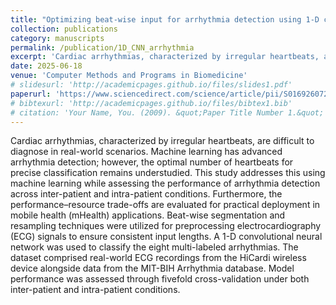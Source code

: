 ```yaml
---
title: "Optimizing beat-wise input for arrhythmia detection using 1-D convolutional neural networks: A real-world ECG study"
collection: publications
category: manuscripts
permalink: /publication/1D_CNN_arrhythmia
excerpt: 'Cardiac arrhythmias, characterized by irregular heartbeats, are difficult to diagnose in real-world scenarios. Machine learning has advanced arrhythmia detection; however, the optimal number of heartbeats for precise classification remains understudied. This study addresses this using machine learning while assessing the performance of arrhythmia detection across inter-patient and intra-patient conditions. Furthermore, the performance–resource trade-offs are evaluated for practical deployment in mobile health (mHealth) applications. Beat-wise segmentation and resampling techniques were utilized for preprocessing electrocardiography (ECG) signals to ensure consistent input lengths. A 1-D convolutional neural network was used to classify the eight multi-labeled arrhythmias. The dataset comprised real-world ECG recordings from the HiCardi wireless device alongside data from the MIT-BIH Arrhythmia database. Model performance was assessed through fivefold cross-validation under both inter-patient and intra-patient conditions.'
date: 2025-06-18
venue: 'Computer Methods and Programs in Biomedicine'
# slidesurl: 'http://academicpages.github.io/files/slides1.pdf'
paperurl: 'https://www.sciencedirect.com/science/article/pii/S0169260725003153'
# bibtexurl: 'http://academicpages.github.io/files/bibtex1.bib'
# citation: 'Your Name, You. (2009). &quot;Paper Title Number 1.&quot; <i>Journal 1</i>. 1(1).'
---
```

Cardiac arrhythmias, characterized by irregular heartbeats, are difficult to diagnose in real-world scenarios. Machine learning has advanced arrhythmia detection; however, the optimal number of heartbeats for precise classification remains understudied. This study addresses this using machine learning while assessing the performance of arrhythmia detection across inter-patient and intra-patient conditions. Furthermore, the performance–resource trade-offs are evaluated for practical deployment in mobile health (mHealth) applications. Beat-wise segmentation and resampling techniques were utilized for preprocessing electrocardiography (ECG) signals to ensure consistent input lengths. A 1-D convolutional neural network was used to classify the eight multi-labeled arrhythmias. The dataset comprised real-world ECG recordings from the HiCardi wireless device alongside data from the MIT-BIH Arrhythmia database. Model performance was assessed through fivefold cross-validation under both inter-patient and intra-patient conditions.
